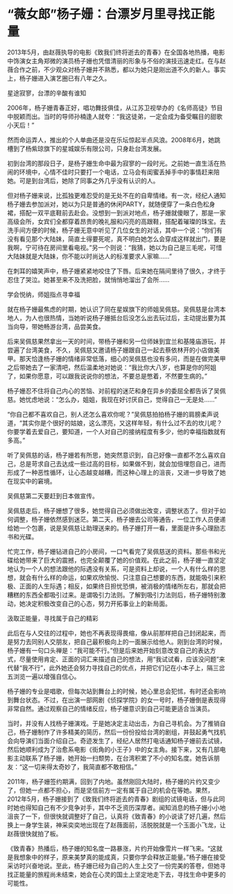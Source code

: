 # “薇女郎”杨子姗：台漂岁月里寻找正能量

2013年5月，由赵薇执导的电影《致我们终将逝去的青春》在全国各地热播，电影中饰演女主角郑微的演员杨子姗也凭借清丽的形象与不俗的演技迅速走红。在与赵薇合作之前，不少观众对杨子姗并不熟悉，都以为她只是刚出道不久的新人。事实上，杨子姗进入演艺圈已有八年之久。 

星途寂寥，台漂的辛酸有谁知 

2006年，杨子姗青春正好，唱功舞技俱佳，从江苏卫视举办的《名师高徒》节目中脱颖而出。当时的导师孙楠逢人就夸：“我这徒弟，一定会成为备受瞩目的甜歌小天后！” 

然而命运弄人，推出的个人单曲还是没在乐坛惊起半点风浪。2008年6月，她跳槽到了杨紫琼旗下的星城娱乐有限公司，只身赴台湾发展。 

初到台湾的那段日子，是杨子姗生命中最为寂寥的一段时光。之前她一直生活在热闹的环境中，心情不佳时只要打一个电话，立马会有闺蜜丢掉手中的事情赶来陪她。可是到台湾后，她除了同事之外几乎没有认识的人。 

但对杨子姗来说，比孤独更难忍受的是无处不在的自卑情绪。有一次，经纪人通知杨子姗去参加派对，她以为只是普通的休闲PARTY，就随便穿了一条白色松身裙，搭配一双平底鞋前去赴会。没想到一到派对地点，杨子姗就傻眼了，那是一家高级会所，女宾们全都穿着昂贵的晚礼服和闪亮的高跟鞋，搭配着璀璨的珠宝。去洗手间方便的时候，杨子姗无意中听见了几位女生的对话，其中一个说：“你们有没有看见那个大陆妹，简直土得要死呢，真不明白她怎么会穿成这样就出门，要是我啊，宁可待在房间里看电视。”另一个则说：“我猜，她以为自己是三毛呢，可惜大陆妹就是大陆妹，你不能以时尚达人的标准要求人家嘛……” 

在刺耳的嬉笑声中，杨子姗紧紧地咬住了下唇。后来她在隔间里待了很久，才终于忍住了哭泣。她甚至来不及洗把脸，就悄悄地溜出了会所…… 

学会悦纳，师姐指点寻幸福 

就在杨子姗最焦虑的时期，她认识了同在星娱旗下的师姐吴佩慈。吴佩慈是台湾本地人，为人也很热情，当她听说杨子姗抵台后没怎么出去玩过后，主动提出要为其当向导，带她畅游台湾，品尝美食。 

后来吴佩慈果然拿出一天的时间，带杨子姗和另一位师妹到宜兰和基隆庙游玩，并尝遍了台湾美食，不久，吴佩慈又邀请杨子姗跟自己一起去蔡依林开的小店做美甲。那天恰逢杨子姗的情绪非常低落，细心的吴佩慈也没有多问，而是在做完美甲之后带她去了一家清吧，然后温柔地对她说：“我比你大八岁，也算是你的阿姐了，如果你愿意，可以跟我说说你的想法，不要总是憋着，不然要生病的。” 

杨子姗忍不住将自己内心的苦恼、对前程的迷茫和身在异乡的委屈全都告诉了吴佩慈。她忧虑地说：“怎么办，姐姐，我现在好讨厌自己，觉得自己一无是处……” 

“你自己都不喜欢自己，别人还怎么喜欢你呢？”吴佩慈拍拍杨子姗的肩膀柔声说道，“其实你是个很好的姑娘，这么漂亮，又这样年轻，有什么过不去的坎儿呢？你要学着去爱自己，要知道，一个人对自己的接纳程度有多少，他的幸福指数就有多高。” 

听了吴佩慈的话，杨子姗若有所思，她突然意识到，自己好像一直都不怎么喜欢自己，总是苛求自己去达成一些过高的目标，如果做不到，就会加倍埋怨自己，进而形成了一种恶性循环，让心态越变越糟，而这种心理上的沮丧，又进一步导致了她在现实中的窘境。 

吴佩慈第二天要赶到日本做宣传。 

吴佩慈走后，杨子姗想了很多，她觉得自己必须做出改变，调整状态了。但对于如何调整，杨子姗依然感到迷茫。第二天，杨子姗去公司等通告，一位工作人员便递给她一个包裹，说是吴佩慈让助理送来的。杨子姗打开一看，里面是许多心理励志书和光碟。 

忙完工作，杨子姗钻进自己的小房间，一口气看完了吴佩慈送的资料。那些书和光碟给她带来了巨大的震撼，也完全颠覆了她的价值观。在此之前，杨子姗一直坚定地认为一个人的想法跟他的际遇没有关系，可是资料上却说，一个人有什么样的思想，就会有什么样的命运，如果欢欣愉悦、只注意自己想要的东西，就能吸引来积极、正面的人生际遇；相反，如果终日担忧恐惧，被消极的情绪所左右，那就会把糟糕的东西全都吸引过来。是谓吸引力法则。了解到吸引力法则后，杨子姗特别激动，她决定积极改变自己的心态，努力开拓事业上的新局面。 

汲取正能量，寻找属于自己的精彩 

此后在与人交往的过程中，她也不再表现得畏缩，像从前那样把自己封闭起来，而是努力去同别人交朋友，把自己最积极向上的一面展示给他人。刚到台湾的时候，杨子姗有一句口头禅是：“我可能不行。”但是后来她开始刻意改变自己的表达方式，尽量使用肯定、正面的词汇来描述自己的想法，用“我试试看，应该没问题”来代替“我不行”，此外她还会努力寻找自己的优点，并把它们记在小本子上，隔三岔五浏览一遍以增强自信心。 

杨子姗的专业是唱歌，但每次站到舞台上的时候，她心里总会犯怵，有时还会影响到舞台状态。不过，在出演一部网剧《侦探学院》的女一号时，杨子姗倒是表现得非常自然。通过观察自己的情绪反应，杨子姗意识到自己可能更适合当演员。 

当时，并没有人找杨子姗演戏。于是她决定主动出击，为自己寻机会。为了推销自己，杨子姗制作了许多精美的简历，然后一份份投给台湾的剧组，并鼓起勇气找机会向导演们当面介绍自己。奇迹发生了，经纪人居然打电话通知杨子姗前去试镜，然后她顺利成为了治愈系电影《街角的小王子》中的女主角。接下来，又有几部电影主动联系了杨子姗，她开始一扫颓势，在台湾积累了不小的知名度。她告诉朋友：“这一切来得太奇妙了，我简直都不敢相信。” 

2011年，杨子姗签约期满，回到了内地。虽然刚回大陆时，杨子姗的片约又变少了，但她一点都不担心，而是坚信前方一定有属于自己的机会在等她。果然，2012年5月，杨子姗接到了《致我们终将逝去的青春》剧组的试镜电话，但与此同时她也得知自己有不少竞争对手，其中不乏资历深厚者。闻知消息的杨子姗小小地沮丧了一下，但很快就调整好了自己，认真将《致青春》的小说读了好几遍，然后换上一身学生装，神采奕奕地出现在了赵薇面前，活脱脱就是一个玉面小飞龙，让赵薇很快就拍了板。 

《致青春》热播后，杨子姗的知名度一路暴涨，片约开始像雪片一样飞来。“这就是我想象中的样子，原来美梦真的能成真，只要你学会释放正能量。”杨子姗在接受采访时兴奋地说。至此，杨子姗已经为自己的人生上交了一份完美的答卷，但她寻找正能量的旅程尚未结束，她会在心灵的国土上坚定地走下去，寻找生命中更多的可能性。